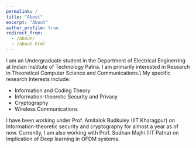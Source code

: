 ```yaml
---
permalink: /
title: "About"
excerpt: "About"
author_profile: true
redirect_from: 
  - /about/
  - /about.html
---
```


I am an Undergraduate student in the Department of Electrical Enginerring at Indian Institute of Technology Patna. I am primarily interested in Research in Theoretical Computer Science and Communications.\\
My specific research Interests include: 
* Information and Coding Theory
* Information-theoretic Security and Privacy
* Cryptography
* Wireless Communications


I have been working under Prof. Amitalok Budkuley (IIT Kharagpur) on Information-theoretic security and cryptography for almost a year as of now. Currently, I am also working with Prof. Sudhan Majhi (IIT Patna) on Implication of Deep learning in OFDM systems.


